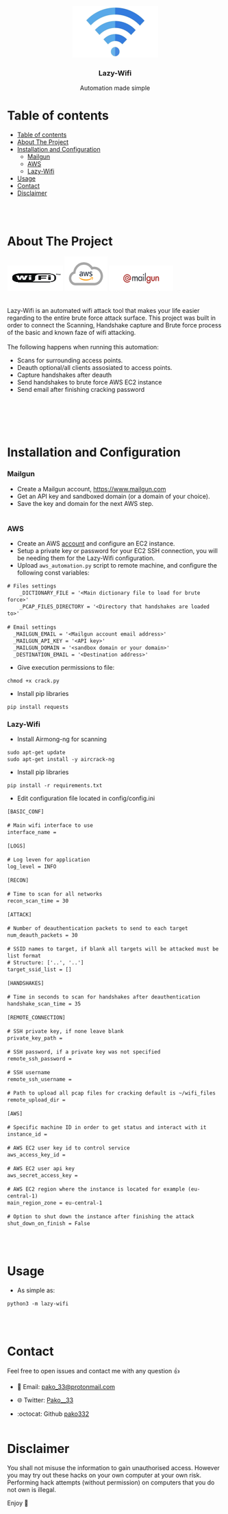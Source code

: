 <p align="center">
  <img src="./images/logo.jpg" alt="Logo" width=200 height=120>    
  </a>

  <h3 align="center">Lazy-Wifi</h3>

  <p align="center">
    Automation made simple
   </p>
</p>

# Table of contents
- [Table of contents](#table-of-contents)
- [About The Project](#about-the-project)
- [Installation and Configuration](#installation-and-configuration)
    - [Mailgun](#mailgun)
    - [AWS](#aws)
    - [Lazy-Wifi](#lazy-wifi)
- [Usage](#usage)
- [Contact](#contact)
- [Disclaimer](#disclaimer)

<br><br>

# About The Project

<div>
  <img src="./images/wifi_logo.svg" alt="Logo" width=130 height=60>
  <img src="./images/aws_logo.png" alt="Logo" width=100 height=80>    
  <img src="./images/mailgun_logo.png" alt="Logo" width=150 height=60>    
</div>
  <br></br>
  Lazy-Wifi is an automated wifi attack tool that makes your life easier regarding to the entire brute force attack surface.
  This project was built in order to connect the Scanning, Handshake capture and Brute force process of the basic and known faze of wifi attacking.
  <br><br>
  The following happens when running this automation:
  
- Scans for surrounding access points.
- Deauth optional/all clients assosiated to access points.
- Capture handshakes after deauth
- Send handshakes to brute force AWS EC2 instance
- Send email after finishing cracking password
 
<br><br>
<br><br>

# Installation and Configuration

### Mailgun
- Create a Mailgun account, https://www.mailgun.com
- Get an API key and sandboxed domain (or a domain of your choice).
- Save the key and domain for the next AWS step.
<br><br>

### AWS

- Create an AWS [account](https://aws.amazon.com) and configure an EC2 instance.
- Setup a private key or password for your EC2 SSH connection, you will be needing them for the Lazy-Wifi configuration.
- Upload `aws_automation.py` script to remote machine, and configure the following const variables:
```
# Files settings
    _DICTIONARY_FILE = '<Main dictionary file to load for brute force>'
    _PCAP_FILES_DIRECTORY = '<Directory that handshakes are loaded to>'

# Email settings
  _MAILGUN_EMAIL = '<Mailgun account email address>'
  _MAILGUN_API_KEY = '<API key>'
  _MAILGUN_DOMAIN = '<sandbox domain or your domain>'
  _DESTINATION_EMAIL = '<Destination address>'

```
- Give execution permissions to file:
```
chmod +x crack.py
```
- Install pip libraries
```
pip install requests
```

### Lazy-Wifi
- Install Airmong-ng for scanning
```
sudo apt-get update
sudo apt-get install -y aircrack-ng
```
- Install pip libraries
```
pip install -r requirements.txt
```
- Edit configuration file located in config/config.ini
```
[BASIC_CONF]

# Main wifi interface to use
interface_name =

[LOGS]

# Log leven for application
log_level = INFO

[RECON]

# Time to scan for all networks
recon_scan_time = 30

[ATTACK]

# Number of deauthentication packets to send to each target
num_deauth_packets = 30

# SSID names to target, if blank all targets will be attacked must be list format 
# Structure: ['..', '..']
target_ssid_list = []

[HANDSHAKES]

# Time in seconds to scan for handshakes after deauthentication
handshake_scan_time = 35

[REMOTE_CONNECTION]

# SSH private key, if none leave blank
private_key_path =

# SSH password, if a private key was not specified
remote_ssh_password =

# SSH username
remote_ssh_username =

# Path to upload all pcap files for cracking default is ~/wifi_files
remote_upload_dir =

[AWS]

# Specific machine ID in order to get status and interact with it
instance_id =

# AWS EC2 user key id to control service
aws_access_key_id =

# AWS EC2 user api key
aws_secret_access_key =

# AWS EC2 region where the instance is located for example (eu-central-1)
main_region_zone = eu-central-1

# Option to shut down the instance after finishing the attack
shut_down_on_finish = False
```
<br><br>

# Usage
- As simple as:
```
python3 -m lazy-wifi
```
<br><br>

# Contact

Feel free to open issues and contact me with any question :+1:

- :email: Email: [pako_33@protonmail.com](mailto:pako_33@protonmail.com)

- :globe_with_meridians: Twitter: [Pako__33](https://twitter.com/Pako__33)

- :octocat: Github [pako332](https://github.com/pako332)
<br><br>

# Disclaimer

You shall not misuse the information to gain unauthorised access. However you may try out these hacks on your own computer at your own risk. Performing hack attempts (without permission) on computers that you do not own is illegal.

Enjoy :metal:
